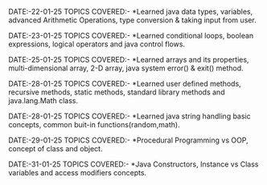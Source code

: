 

DATE:-22-01-25 TOPICS COVERED:- *Learned java data types, variables, advanced Arithmetic Operations, type conversion & taking input from user.

DATE:-23-01-25 TOPICS COVERED:- *Learned conditional loops, boolean expressions, logical operators and java control flows.

DATE:-25-01-25 TOPICS COVERED:- *Learned arrays and its properties, multi-dimensional array, 2-D array, java system error() & exit() method.

DATE:-28-01-25 TOPICS COVERED:- *Learned user defined methods, recursive methods, static methods, standard library methods and java.lang.Math class.

DATE:-28-01-25 TOPICS COVERED:- *Learned java string handling basic concepts, common buit-in functions(random,math).

DATE:-29-01-25 TOPICS COVERED:- *Procedural Programming vs OOP, concept of class and object.

DATE:-31-01-25 TOPICS COVERED:- *Java Constructors, Instance vs Class variables and access modifiers concepts.
